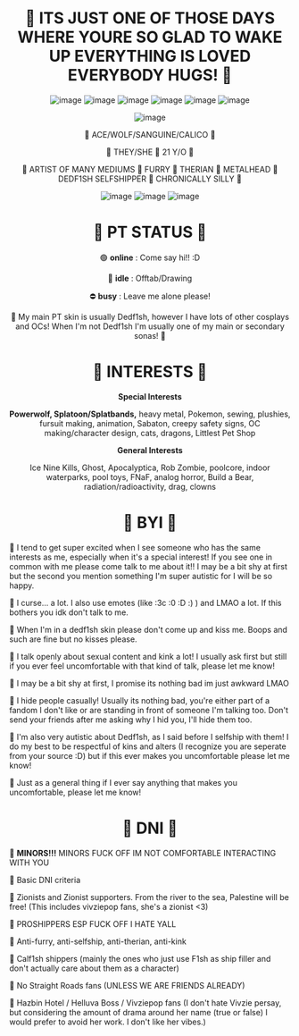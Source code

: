 <h1 align="center"> 
     💉 ITS JUST ONE OF THOSE DAYS WHERE YOURE SO GLAD TO WAKE UP EVERYTHING IS LOVED EVERYBODY HUGS! 💉
</h1> 

<div align="center">

![image](https://images-wixmp-ed30a86b8c4ca887773594c2.wixmp.com/f/bb81db25-8198-461d-a987-6663ddf2e46e/dg1ask7-1dcf6271-d005-4dfa-adb2-945865821f92.gif?token=eyJ0eXAiOiJKV1QiLCJhbGciOiJIUzI1NiJ9.eyJzdWIiOiJ1cm46YXBwOjdlMGQxODg5ODIyNjQzNzNhNWYwZDQxNWVhMGQyNmUwIiwiaXNzIjoidXJuOmFwcDo3ZTBkMTg4OTgyMjY0MzczYTVmMGQ0MTVlYTBkMjZlMCIsIm9iaiI6W1t7InBhdGgiOiJcL2ZcL2JiODFkYjI1LTgxOTgtNDYxZC1hOTg3LTY2NjNkZGYyZTQ2ZVwvZGcxYXNrNy0xZGNmNjI3MS1kMDA1LTRkZmEtYWRiMi05NDU4NjU4MjFmOTIuZ2lmIn1dXSwiYXVkIjpbInVybjpzZXJ2aWNlOmZpbGUuZG93bmxvYWQiXX0.Grg1ZvS9MHdONihUE1EHAv4nCAg7gavAVUIecwwGVVE)
![image](https://images-wixmp-ed30a86b8c4ca887773594c2.wixmp.com/f/4e76278c-f541-4ae7-b019-58603f7b10c5/d6hgub1-7b15e63e-6863-42ab-b449-b9f85d0efa54.gif?token=eyJ0eXAiOiJKV1QiLCJhbGciOiJIUzI1NiJ9.eyJzdWIiOiJ1cm46YXBwOjdlMGQxODg5ODIyNjQzNzNhNWYwZDQxNWVhMGQyNmUwIiwiaXNzIjoidXJuOmFwcDo3ZTBkMTg4OTgyMjY0MzczYTVmMGQ0MTVlYTBkMjZlMCIsIm9iaiI6W1t7InBhdGgiOiJcL2ZcLzRlNzYyNzhjLWY1NDEtNGFlNy1iMDE5LTU4NjAzZjdiMTBjNVwvZDZoZ3ViMS03YjE1ZTYzZS02ODYzLTQyYWItYjQ0OS1iOWY4NWQwZWZhNTQuZ2lmIn1dXSwiYXVkIjpbInVybjpzZXJ2aWNlOmZpbGUuZG93bmxvYWQiXX0.ZHB_Jy2e8pWWChDcGrPMfsFL9WfA1KqO51X_1RnmXkg)
![image](https://images-wixmp-ed30a86b8c4ca887773594c2.wixmp.com/f/3a0b3c58-e48a-4b2c-83a5-ee54ffb954b3/daou42q-2ef99899-1779-4d05-8082-a3bbe481fc90.png/v1/fill/w_101,h_57/80_s_pattern_stamp_iv_by_sosse123_daou42q-fullview.png?token=eyJ0eXAiOiJKV1QiLCJhbGciOiJIUzI1NiJ9.eyJzdWIiOiJ1cm46YXBwOjdlMGQxODg5ODIyNjQzNzNhNWYwZDQxNWVhMGQyNmUwIiwiaXNzIjoidXJuOmFwcDo3ZTBkMTg4OTgyMjY0MzczYTVmMGQ0MTVlYTBkMjZlMCIsIm9iaiI6W1t7ImhlaWdodCI6Ijw9NTciLCJwYXRoIjoiXC9mXC8zYTBiM2M1OC1lNDhhLTRiMmMtODNhNS1lZTU0ZmZiOTU0YjNcL2Rhb3U0MnEtMmVmOTk4OTktMTc3OS00ZDA1LTgwODItYTNiYmU0ODFmYzkwLnBuZyIsIndpZHRoIjoiPD0xMDEifV1dLCJhdWQiOlsidXJuOnNlcnZpY2U6aW1hZ2Uub3BlcmF0aW9ucyJdfQ.PBCUmCaDKltCsbj_8rTF42rej01ja4Iv_Oo2ceHuKmU)
![image](https://images-wixmp-ed30a86b8c4ca887773594c2.wixmp.com/f/70887d28-03cd-4f79-9516-22d271317a41/d9x7tqy-b00a058f-9851-4b72-8967-6249e851320b.png/v1/fill/w_99,h_56/cup_pattern_by_bunsona_d9x7tqy-fullview.png?token=eyJ0eXAiOiJKV1QiLCJhbGciOiJIUzI1NiJ9.eyJzdWIiOiJ1cm46YXBwOjdlMGQxODg5ODIyNjQzNzNhNWYwZDQxNWVhMGQyNmUwIiwiaXNzIjoidXJuOmFwcDo3ZTBkMTg4OTgyMjY0MzczYTVmMGQ0MTVlYTBkMjZlMCIsIm9iaiI6W1t7ImhlaWdodCI6Ijw9NTYiLCJwYXRoIjoiXC9mXC83MDg4N2QyOC0wM2NkLTRmNzktOTUxNi0yMmQyNzEzMTdhNDFcL2Q5eDd0cXktYjAwYTA1OGYtOTg1MS00YjcyLTg5NjctNjI0OWU4NTEzMjBiLnBuZyIsIndpZHRoIjoiPD05OSJ9XV0sImF1ZCI6WyJ1cm46c2VydmljZTppbWFnZS5vcGVyYXRpb25zIl19.FWiS0mmif9q27KyGtKO7vdPS1Mu2Q_TysPPZPcQKjn0)
![image](https://images-wixmp-ed30a86b8c4ca887773594c2.wixmp.com/f/ccba5867-98df-43b9-851d-aa564488da48/dc7qz1b-b5fa936d-03a3-46db-af67-97dfc9ff609a.png/v1/fill/w_99,h_56/creepy_cat_stamp_by_octopussmugglinginc_dc7qz1b-fullview.png?token=eyJ0eXAiOiJKV1QiLCJhbGciOiJIUzI1NiJ9.eyJzdWIiOiJ1cm46YXBwOjdlMGQxODg5ODIyNjQzNzNhNWYwZDQxNWVhMGQyNmUwIiwiaXNzIjoidXJuOmFwcDo3ZTBkMTg4OTgyMjY0MzczYTVmMGQ0MTVlYTBkMjZlMCIsIm9iaiI6W1t7ImhlaWdodCI6Ijw9NTYiLCJwYXRoIjoiXC9mXC9jY2JhNTg2Ny05OGRmLTQzYjktODUxZC1hYTU2NDQ4OGRhNDhcL2RjN3F6MWItYjVmYTkzNmQtMDNhMy00NmRiLWFmNjctOTdkZmM5ZmY2MDlhLnBuZyIsIndpZHRoIjoiPD05OSJ9XV0sImF1ZCI6WyJ1cm46c2VydmljZTppbWFnZS5vcGVyYXRpb25zIl19.gF26d4p3m1SA_VO58O8vUCJH4ZzNImEeywoAUkRJPFs)
![image](https://images-wixmp-ed30a86b8c4ca887773594c2.wixmp.com/f/45802b21-1254-4eda-9337-5d56e7715468/d8yrl1j-c8e962fc-50ce-48e5-bcaa-01e785f5ad1c.gif?token=eyJ0eXAiOiJKV1QiLCJhbGciOiJIUzI1NiJ9.eyJzdWIiOiJ1cm46YXBwOjdlMGQxODg5ODIyNjQzNzNhNWYwZDQxNWVhMGQyNmUwIiwiaXNzIjoidXJuOmFwcDo3ZTBkMTg4OTgyMjY0MzczYTVmMGQ0MTVlYTBkMjZlMCIsIm9iaiI6W1t7InBhdGgiOiJcL2ZcLzQ1ODAyYjIxLTEyNTQtNGVkYS05MzM3LTVkNTZlNzcxNTQ2OFwvZDh5cmwxai1jOGU5NjJmYy01MGNlLTQ4ZTUtYmNhYS0wMWU3ODVmNWFkMWMuZ2lmIn1dXSwiYXVkIjpbInVybjpzZXJ2aWNlOmZpbGUuZG93bmxvYWQiXX0.o0gL4SsSbWYmm6IL3IuBUgZxwJevqEQrH9YVyQ7oqKQ)

<div align="center">

![image](https://images-wixmp-ed30a86b8c4ca887773594c2.wixmp.com/f/deb641fb-0c91-427c-8f11-973249be96a0/dd03ld1-91e8f84b-4ecd-431e-85e1-e61a8edf0b2b.png/v1/fit/w_386,h_56/dedf1sh_fan_button_by_wolfgangar_dd03ld1-375w-2x.png?token=eyJ0eXAiOiJKV1QiLCJhbGciOiJIUzI1NiJ9.eyJzdWIiOiJ1cm46YXBwOjdlMGQxODg5ODIyNjQzNzNhNWYwZDQxNWVhMGQyNmUwIiwiaXNzIjoidXJuOmFwcDo3ZTBkMTg4OTgyMjY0MzczYTVmMGQ0MTVlYTBkMjZlMCIsIm9iaiI6W1t7ImhlaWdodCI6Ijw9NTYiLCJwYXRoIjoiXC9mXC9kZWI2NDFmYi0wYzkxLTQyN2MtOGYxMS05NzMyNDliZTk2YTBcL2RkMDNsZDEtOTFlOGY4NGItNGVjZC00MzFlLTg1ZTEtZTYxYThlZGYwYjJiLnBuZyIsIndpZHRoIjoiPD0zODYifV1dLCJhdWQiOlsidXJuOnNlcnZpY2U6aW1hZ2Uub3BlcmF0aW9ucyJdfQ.-lXcSs1cRLRmq9AjSkgNBy8FY5AmTgwDm5LfR7WLDC8)

</div>

<div align="center">
   
💉 ACE/WOLF/SANGUINE/CALICO 💉
    
💉 THEY/SHE 💉 21 Y/O 💉

💉 ARTIST OF MANY MEDIUMS 💉 FURRY 💉 THERIAN 💉 METALHEAD 💉 DEDF1SH SELFSHIPPER 💉 CHRONICALLY SILLY 💉

     
</div>

<div align="center">

![image](https://images-wixmp-ed30a86b8c4ca887773594c2.wixmp.com/f/7b1daa92-1e92-4932-b0a2-538ba7d0c5f8/dd85iuz-3e1ca3c7-bbf5-4168-90f0-43517be42351.png/v1/fill/w_99,h_55/lesbian_pride_stamp_2_by_flying_wolf_32_dd85iuz-fullview.png?token=eyJ0eXAiOiJKV1QiLCJhbGciOiJIUzI1NiJ9.eyJzdWIiOiJ1cm46YXBwOjdlMGQxODg5ODIyNjQzNzNhNWYwZDQxNWVhMGQyNmUwIiwiaXNzIjoidXJuOmFwcDo3ZTBkMTg4OTgyMjY0MzczYTVmMGQ0MTVlYTBkMjZlMCIsIm9iaiI6W1t7ImhlaWdodCI6Ijw9NTUiLCJwYXRoIjoiXC9mXC83YjFkYWE5Mi0xZTkyLTQ5MzItYjBhMi01MzhiYTdkMGM1ZjhcL2RkODVpdXotM2UxY2EzYzctYmJmNS00MTY4LTkwZjAtNDM1MTdiZTQyMzUxLnBuZyIsIndpZHRoIjoiPD05OSJ9XV0sImF1ZCI6WyJ1cm46c2VydmljZTppbWFnZS5vcGVyYXRpb25zIl19.nGKeXK4nVK7M5anT0eKmh9qdFI5leNZDSw716_gB-0Y)
![image](https://images-wixmp-ed30a86b8c4ca887773594c2.wixmp.com/f/7b1daa92-1e92-4932-b0a2-538ba7d0c5f8/dbrq5a5-c3d118da-4a85-476a-a6c1-93e551986f96.png/v1/fill/w_99,h_55/non_binary_by_flying_wolf_32_dbrq5a5-fullview.png?token=eyJ0eXAiOiJKV1QiLCJhbGciOiJIUzI1NiJ9.eyJzdWIiOiJ1cm46YXBwOjdlMGQxODg5ODIyNjQzNzNhNWYwZDQxNWVhMGQyNmUwIiwiaXNzIjoidXJuOmFwcDo3ZTBkMTg4OTgyMjY0MzczYTVmMGQ0MTVlYTBkMjZlMCIsIm9iaiI6W1t7ImhlaWdodCI6Ijw9NTUiLCJwYXRoIjoiXC9mXC83YjFkYWE5Mi0xZTkyLTQ5MzItYjBhMi01MzhiYTdkMGM1ZjhcL2RicnE1YTUtYzNkMTE4ZGEtNGE4NS00NzZhLWE2YzEtOTNlNTUxOTg2Zjk2LnBuZyIsIndpZHRoIjoiPD05OSJ9XV0sImF1ZCI6WyJ1cm46c2VydmljZTppbWFnZS5vcGVyYXRpb25zIl19.jMEAFoW7LWzcd4shBpAbrZ3EbW9K5Fo-hqeSioZoOiA)
![image](https://images-wixmp-ed30a86b8c4ca887773594c2.wixmp.com/f/e532b008-8e2c-433f-a147-53bd65326159/de833h8-d03abd80-b387-408b-baff-17b0d81fb982.png/v1/fill/w_99,h_56/catgender_stamp_1_by_deletebas3m3nt_de833h8-fullview.png?token=eyJ0eXAiOiJKV1QiLCJhbGciOiJIUzI1NiJ9.eyJzdWIiOiJ1cm46YXBwOjdlMGQxODg5ODIyNjQzNzNhNWYwZDQxNWVhMGQyNmUwIiwiaXNzIjoidXJuOmFwcDo3ZTBkMTg4OTgyMjY0MzczYTVmMGQ0MTVlYTBkMjZlMCIsIm9iaiI6W1t7ImhlaWdodCI6Ijw9NTYiLCJwYXRoIjoiXC9mXC9lNTMyYjAwOC04ZTJjLTQzM2YtYTE0Ny01M2JkNjUzMjYxNTlcL2RlODMzaDgtZDAzYWJkODAtYjM4Ny00MDhiLWJhZmYtMTdiMGQ4MWZiOTgyLnBuZyIsIndpZHRoIjoiPD05OSJ9XV0sImF1ZCI6WyJ1cm46c2VydmljZTppbWFnZS5vcGVyYXRpb25zIl19.U9k7hZwyGnjObeGPQ8H3bdH1Z5eaiKGz6DN3Y-xnI3I)


</div>

<h1 align="center"> 
     💉 PT STATUS 💉
</h1> 
<div align="center">
     
 🟢 **online** : Come say hi!! :D

 🌙 **idle** : Offtab/Drawing

 ⛔ **busy** : Leave me alone please!

 💉 My main PT skin is usually Dedf1sh, however I have lots of other cosplays and OCs!  When I'm not Dedf1sh I'm usually one of my main or secondary sonas! 💉


</div>

<h1 align="center"> 
   💉 INTERESTS 💉 
</h1> 
<div align="center">
<b>Special Interests</b>
  
<b>Powerwolf, Splatoon/Splatbands,</b> heavy metal, Pokemon, sewing, plushies, fursuit making, animation, Sabaton, creepy safety signs, OC making/character design, cats, dragons, Littlest Pet Shop
</div>
<b>General Interests</b>

Ice Nine Kills, Ghost, Apocalyptica, Rob Zombie, poolcore, indoor waterparks, pool toys, FNaF, analog horror, Build a Bear, radiation/radioactivity, drag, clowns

</div>

<h1 align="center"> 
     💉 BYI 💉
</h1> 
💉 I tend to get super excited when I see someone who has the same interests as me, especially when it's a special interest!  If you see one in common with me please come talk to me about it!! I may be a bit shy at first but the second you mention something I'm super autistic for I will be so happy.


💉 I curse... a lot.  I also use emotes (like :3c :0 :D :) ) and LMAO a lot.  If this bothers you idk don't talk to me.

💉 When I'm in a dedf1sh skin please don't come up and kiss me.  Boops and such are fine but no kisses please.

💉 I talk openly about sexual content and kink a lot! I usually ask first but still if you ever feel uncomfortable with that kind of talk, please let me know!

💉 I may be a bit shy at first, I promise its nothing bad im just awkward LMAO

💉 I hide people casually! Usually its nothing bad, you're either part of a fandom I don't like or are standing in front of someone I'm talking too.  Don't send your friends after me asking why I hid you, I'll hide them too.

💉 I'm also very autistic about Dedf1sh, as I said before I selfship with them!  I do my best to be respectful of kins and alters (I recognize you are seperate from your source :D) but if this ever makes you uncomfortable please let me know!

💉 Just as a general thing if I ever say anything that makes you uncomfortable, please let me know!

</div>

<h1 align="center"> 
     💉 DNI 💉
</h1> 
💉 <b>MINORS!!!</b> MINORS FUCK OFF IM NOT COMFORTABLE INTERACTING WITH YOU

</div>

💉 Basic DNI criteria

💉 Zionists and Zionist supporters. From the river to the sea, Palestine will be free! (This includes vivziepop fans, she's a zionist <3)

💉 PROSHIPPERS ESP FUCK OFF I HATE YALL

💉 Anti-furry, anti-selfship, anti-therian, anti-kink

💉 Calf1sh shippers (mainly the ones who just use F1sh as ship filler and don't actually care about them as a character)

💉 No Straight Roads fans (UNLESS WE ARE FRIENDS ALREADY)

💉 Hazbin Hotel / Helluva Boss / Vivziepop fans (I don't hate Vivzie persay, but considering the amount of drama around her name (true or false) I would prefer to avoid her work.  I don't like her vibes.)
